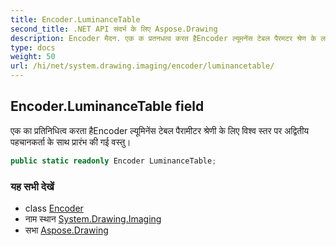 ```yaml
---
title: Encoder.LuminanceTable
second_title: .NET API संदर्भ के लिए Aspose.Drawing
description: Encoder मैदन. एक क प्रतनधत्व करत हैEncoder ल्यूमनेंस टेबल पैरमटर श्रेण के लए वश्व स्तर पर अद्वतय पहचनकर्त के सथ प्ररंभ क गई वस्तु
type: docs
weight: 50
url: /hi/net/system.drawing.imaging/encoder/luminancetable/
---
```

## Encoder.LuminanceTable field

एक का प्रतिनिधित्व करता हैEncoder ल्यूमिनेंस टेबल पैरामीटर श्रेणी के लिए विश्व स्तर पर अद्वितीय पहचानकर्ता के साथ प्रारंभ की गई वस्तु।

```csharp
public static readonly Encoder LuminanceTable;
```

### यह सभी देखें

* class [Encoder](../)
* नाम स्थान [System.Drawing.Imaging](../../encoder/)
* सभा [Aspose.Drawing](../../../)


